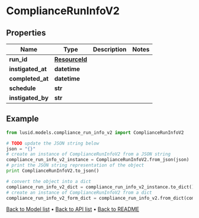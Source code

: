 # ComplianceRunInfoV2


## Properties
Name | Type | Description | Notes
------------ | ------------- | ------------- | -------------
**run_id** | [**ResourceId**](ResourceId.md) |  | 
**instigated_at** | **datetime** |  | 
**completed_at** | **datetime** |  | 
**schedule** | **str** |  | 
**instigated_by** | **str** |  | 

## Example

```python
from lusid.models.compliance_run_info_v2 import ComplianceRunInfoV2

# TODO update the JSON string below
json = "{}"
# create an instance of ComplianceRunInfoV2 from a JSON string
compliance_run_info_v2_instance = ComplianceRunInfoV2.from_json(json)
# print the JSON string representation of the object
print ComplianceRunInfoV2.to_json()

# convert the object into a dict
compliance_run_info_v2_dict = compliance_run_info_v2_instance.to_dict()
# create an instance of ComplianceRunInfoV2 from a dict
compliance_run_info_v2_form_dict = compliance_run_info_v2.from_dict(compliance_run_info_v2_dict)
```
[Back to Model list](../README.md#documentation-for-models) &#8226; [Back to API list](../README.md#documentation-for-api-endpoints) &#8226; [Back to README](../README.md)


